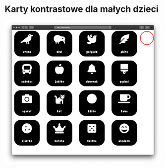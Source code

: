 # Karty kontrastowe dla małych dzieci

![Karty kontrastowe dla małych dzieci](public/assets/images/contrast-cards.png?raw=true "Karty kontrastowe dla małych dzieci")

